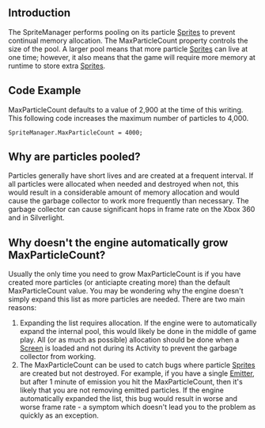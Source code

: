 ## Introduction

The SpriteManager performs pooling on its particle [Sprites](/frb/docs/index.php?title=Sprite "Sprite") to prevent continual memory allocation. The MaxParticleCount property controls the size of the pool. A larger pool means that more particle [Sprites](/frb/docs/index.php?title=Sprite "Sprite") can live at one time; however, it also means that the game will require more memory at runtime to store extra [Sprites](/frb/docs/index.php?title=Sprite "Sprite").

## Code Example

MaxParticleCount defaults to a value of 2,900 at the time of this writing. This following code increases the maximum number of particles to 4,000.

    SpriteManager.MaxParticleCount = 4000;

## Why are particles pooled?

Particles generally have short lives and are created at a frequent interval. If all particles were allocated when needed and destroyed when not, this would result in a considerable amount of memory allocation and would cause the garbage collector to work more frequently than necessary. The garbage collector can cause significant hops in frame rate on the Xbox 360 and in Silverlight.

## Why doesn't the engine automatically grow MaxParticleCount?

Usually the only time you need to grow MaxParticleCount is if you have created more particles (or anticiapte creating more) than the default MaxParticleCount value. You may be wondering why the engine doesn't simply expand this list as more particles are needed. There are two main reasons:

1.  Expanding the list requires allocation. If the engine were to automatically expand the internal pool, this would likely be done in the middle of game play. All (or as much as possible) allocation should be done when a [Screen](/frb/docs/index.php?title=Screen "Screen") is loaded and not during its Activity to prevent the garbage collector from working.
2.  The MaxParticleCount can be used to catch bugs where particle [Sprites](/frb/docs/index.php?title=Sprite "Sprite") are created but not destroyed. For example, if you have a single [Emitter](/frb/docs/index.php?title=FlatRedBall.Graphics.Particle.Emitter "FlatRedBall.Graphics.Particle.Emitter"), but after 1 minute of emission you hit the MaxParticleCount, then it's likely that you are not removing emitted particles. If the engine automatically expanded the list, this bug would result in worse and worse frame rate - a symptom which doesn't lead you to the problem as quickly as an exception.
